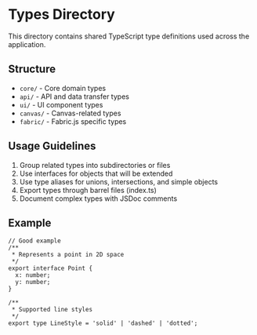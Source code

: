 
# Types Directory

This directory contains shared TypeScript type definitions used across the application.

## Structure

- `core/` - Core domain types
- `api/` - API and data transfer types
- `ui/` - UI component types
- `canvas/` - Canvas-related types
- `fabric/` - Fabric.js specific types

## Usage Guidelines

1. Group related types into subdirectories or files
2. Use interfaces for objects that will be extended
3. Use type aliases for unions, intersections, and simple objects
4. Export types through barrel files (index.ts)
5. Document complex types with JSDoc comments

## Example

```tsx
// Good example
/**
 * Represents a point in 2D space
 */
export interface Point {
  x: number;
  y: number;
}

/**
 * Supported line styles
 */
export type LineStyle = 'solid' | 'dashed' | 'dotted';
```
